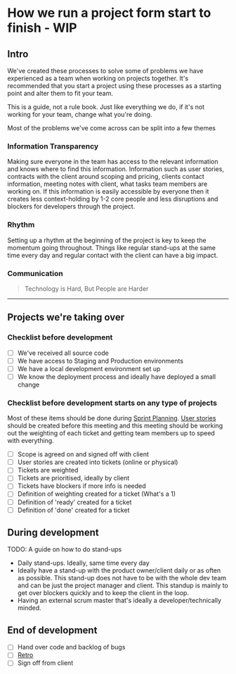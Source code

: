 # How we run a project form start to finish - WIP

## Intro
We've created these processes to solve some of problems we have experienced as a team when working on projects together. It's recommended that you start a project using these processes as a starting point and alter them to fit your team.

This is a guide, not a rule book. Just like everything we do, if it's not working for your team, change what you're doing.

Most of the problems we've come across can be split into a few themes

### Information Transparency
Making sure everyone in the team has access to the relevant information and knows where to find this information. Information such as user stories, contracts with the client around scoping and pricing, clients contact information, meeting notes with client, what tasks team members are working on.
If this information is easily accessible by everyone then it creates less context-holding by 1-2 core people and less disruptions and blockers for developers through the project.

### Rhythm
Setting up a rhythm at the beginning of the project is key to keep the momentum going throughout. Things like regular stand-ups at the same time every day and regular contact with the client can have a big impact.

### Communication

> Technology is Hard, But People are Harder

---

## Projects we're taking over

### Checklist before development
- [ ] We've received all source code
- [ ] We have access to Staging and Production environments
- [ ] We have a local development environment set up
- [ ] We know the deployment process and ideally have deployed a small change

### Checklist before development starts on any type of projects
Most of these items should be done during [Sprint Planning](http://www.mountaingoatsoftware.com/agile/scrum/sprint-planning-meeting). [User stories](http://www.mountaingoatsoftware.com/agile/user-stories) should be created before this meeting and this meeting should be working out the weighting of each ticket and getting team members up to speed with everything.

- [ ] Scope is agreed on and signed off with client
- [ ] User stories are created into tickets (online or physical)
- [ ] Tickets are weighted
- [ ] Tickets are prioritised, ideally by client
- [ ] Tickets have blockers if more info is needed
- [ ] Definition of weighting created for a ticket (What's a 1)
- [ ] Definition of 'ready' created for a ticket
- [ ] Definition of 'done' created for a ticket

## During development

TODO: A guide on how to do stand-ups

- Daily stand-ups. Ideally, same time every day
- Ideally have a stand-up with the product owner/client daily or as often as possible. This stand-up does not have to be with the whole dev team and can be just the project manager and client. This standup is mainly to get over blockers quickly and to keep the client in the loop.
- Having an external scrum master that's ideally a developer/technically minded.

## End of development

 - [ ] Hand over code and backlog of bugs
 - [ ] [Retro](http://retrospectivewiki.org/index.php?title=Retrospective_Plans)
 - [ ] Sign off from client
